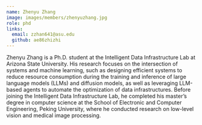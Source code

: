 ```yaml
---
name: Zhenyu Zhang
image: images/members/zhenyuzhang.jpg
role: phd
links:
  email: zzhan641@asu.edu
  github: ae86zhizhi
---
```


Zhenyu Zhang is a Ph.D. student at the Intelligent Data Infrastructure Lab at Arizona State University. His research focuses on the intersection of systems and machine learning, such as designing efficient systems to reduce resource consumption during the training and inference of large language models (LLMs) and diffusion models, as well as leveraging LLM-based agents to automate the optimization of data infrastructures. Before joining the Intelligent Data Infrastructure Lab, he completed his master’s degree in computer science at the School of Electronic and Computer Engineering, Peking University, where he conducted research on low-level vision and medical image processing.
